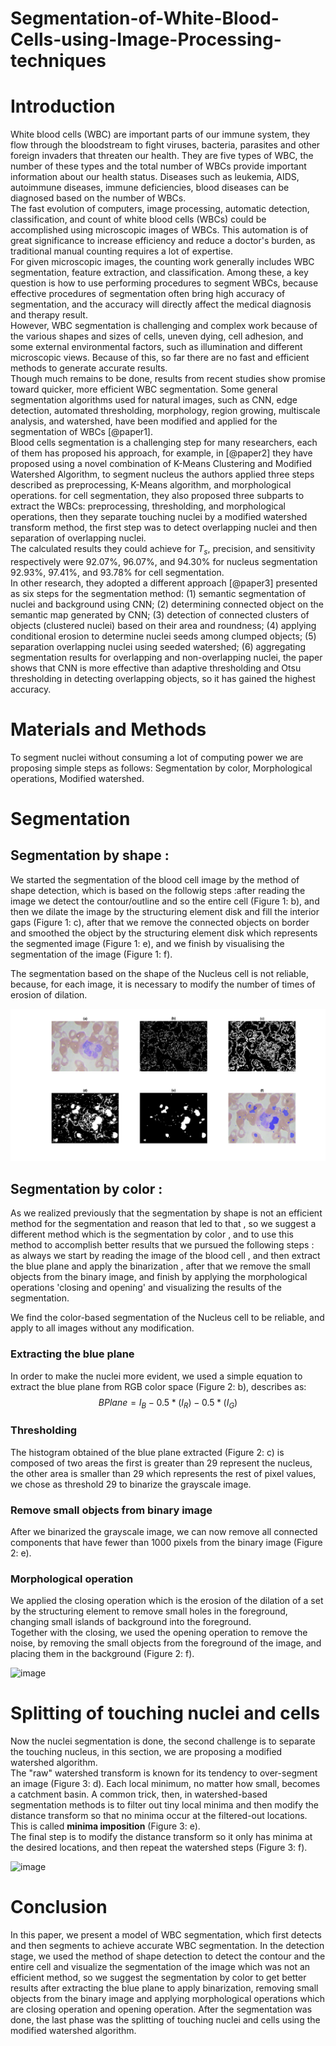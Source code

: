 # Segmentation-of-White-Blood-Cells-using-Image-Processing-techniques
Introduction
============

White blood cells (WBC) are important parts of our immune system, they
flow through the bloodstream to fight viruses, bacteria, parasites and
other foreign invaders that threaten our health. They are five types of
WBC, the number of these types and the total number of WBCs provide
important information about our health status. Diseases such as
leukemia, AIDS, autoimmune diseases, immune deficiencies, blood diseases
can be diagnosed based on the number of WBCs.\
The fast evolution of computers, image processing, automatic detection,
classification, and count of white blood cells (WBCs) could be
accomplished using microscopic images of WBCs. This automation is of
great significance to increase efficiency and reduce a doctor's burden,
as traditional manual counting requires a lot of expertise.\
For given microscopic images, the counting work generally includes WBC
segmentation, feature extraction, and classification. Among these, a key
question is how to use performing procedures to segment WBCs, because
effective procedures of segmentation often bring high accuracy of
segmentation, and the accuracy will directly affect the medical
diagnosis and therapy result.\
However, WBC segmentation is challenging and complex work because of the
various shapes and sizes of cells, uneven dying, cell adhesion, and some
external environmental factors, such as illumination and different
microscopic views. Because of this, so far there are no fast and
efficient methods to generate accurate results.\
Though much remains to be done, results from recent studies show promise
toward quicker, more efficient WBC segmentation. Some general
segmentation algorithms used for natural images, such as CNN, edge
detection, automated thresholding, morphology, region growing,
multiscale analysis, and watershed, have been modified and applied for
the segmentation of WBCs [@paper1].\
Blood cells segmentation is a challenging step for many researchers,
each of them has proposed his approach, for example, in [@paper2] they
have proposed using a novel combination of K-Means Clustering and
Modified Watershed Algorithm, to segment nucleus the authors applied
three steps described as preprocessing, K-Means algorithm, and
morphological operations. for cell segmentation, they also proposed
three subparts to extract the WBCs: preprocessing, thresholding, and
morphological operations, then they separate touching nuclei by a
modified watershed transform method, the first step was to detect
overlapping nuclei and then separation of overlapping nuclei.\
The calculated results they could achieve for $T_{s}$, precision, and
sensitivity respectively were 92.07%, 96.07%, and 94.30% for nucleus
segmentation 92.93%, 97.41%, and 93.78% for cell segmentation.\
In other research, they adopted a different approach [@paper3] presented
as six steps for the segmentation method: (1) semantic segmentation of
nuclei and background using CNN; (2) determining connected object on the
semantic map generated by CNN; (3) detection of connected clusters of
objects (clustered nuclei) based on their area and roundness; (4)
applying conditional erosion to determine nuclei seeds among clumped
objects; (5) separation overlapping nuclei using seeded watershed; (6)
aggregating segmentation results for overlapping and non-overlapping
nuclei, the paper shows that CNN is more effective than adaptive
thresholding and Otsu thresholding in detecting overlapping objects, so
it has gained the highest accuracy.

Materials and Methods
=====================

To segment nuclei without consuming a lot of computing power we are
proposing simple steps as follows: Segmentation by color, Morphological
operations, Modified watershed.

Segmentation
============

Segmentation by shape :
-----------------------

We started the segmentation of the blood cell image by the method of
shape detection, which is based on the followig steps :after reading the
image we detect the contour/outline and so the entire cell (Figure 1:
b), and then we dilate the image by the structuring element disk and
fill the interior gaps (Figure 1: c), after that we remove the connected
objects on border and smoothed the object by the structuring element
disk which represents the segmented image (Figure 1: e), and we finish
by visualising the segmentation of the image (Figure 1: f).

The segmentation based on the shape of the Nucleus cell is not reliable,
because, for each image, it is necessary to modify the number of times
of erosion of dilation.

![image](00.png)

Segmentation by color :
-----------------------

As we realized previously that the segmentation by shape is not an
efficient method for the segmentation and reason that led to that , so
we suggest a different method which is the segmentation by color , and
to use this method to accomplish better results that we pursued the
following steps : as always we start by reading the image of the blood
cell , and then extract the blue plane and apply the binarization ,
after that we remove the small objects from the binary image, and finish
by applying the morphological operations 'closing and opening' and
visualizing the results of the segmentation.

We find the color-based segmentation of the Nucleus cell to be reliable,
and apply to all images without any modification.

### Extracting the blue plane

In order to make the nuclei more evident, we used a simple equation to
extract the blue plane from RGB color space (Figure 2: b), describes as:
$$BPlane = I_{B}  - 0.5*(I_{R}) - 0.5*(I_{G})$$

### Thresholding

The histogram obtained of the blue plane extracted (Figure 2: c) is
composed of two areas the first is greater than 29 represent the
nucleus, the other area is smaller than 29 which represents the rest of
pixel values, we chose as threshold 29 to binarize the grayscale image.

### Remove small objects from binary image

After we binarized the grayscale image, we can now remove all connected
components that have fewer than 1000 pixels from the binary image
(Figure 2: e).

### Morphological operation

We applied the closing operation which is the erosion of the dilation of
a set by the structuring element to remove small holes in the
foreground, changing small islands of background into the foreground.\
Together with the closing, we used the opening operation to remove the
noise, by removing the small objects from the foreground of the image,
and placing them in the background (Figure 2: f).

![image](01.png)

Splitting of touching nuclei and cells
======================================

Now the nuclei segmentation is done, the second challenge is to separate
the touching nucleus, in this section, we are proposing a modified
watershed algorithm.\
The \"raw\" watershed transform is known for its tendency to
over-segment an image (Figure 3: d). Each local minimum, no matter how
small, becomes a catchment basin. A common trick, then, in
watershed-based segmentation methods is to filter out tiny local minima
and then modify the distance transform so that no minima occur at the
filtered-out locations. This is called **minima imposition** (Figure 3:
e).\
The final step is to modify the distance transform so it only has minima
at the desired locations, and then repeat the watershed steps (Figure 3:
f).

![image](02.png)

Conclusion
==========

In this paper, we present a model of WBC segmentation, which first
detects and then segments to achieve accurate WBC segmentation. In the
detection stage, we used the method of shape detection to detect the
contour and the entire cell and visualize the segmentation of the image
which was not an efficient method, so we suggest the segmentation by
color to get better results after extracting the blue plane to apply
binarization, removing small objects from the binary image and applying
morphological operations which are closing operation and opening
operation. After the segmentation was done, the last phase was the
splitting of touching nuclei and cells using the modified watershed
algorithm.
